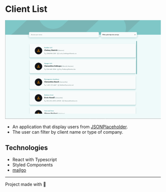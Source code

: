 # Client List

![clientlist image](./images/project.png)

- An application that display users from [JSONPlaceholder](https://jsonplaceholder.typicode.com/users).
- The user can filter by client name or type of company.

## Technologies

- React with Typescript
- Styled Components
- [mailgo](https://mailgo.dev/)

---

Project made with 💜

